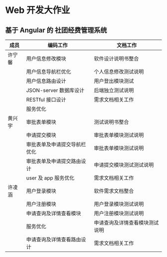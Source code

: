 # Web 开发大作业
## 基于 Angular 的 社团经费管理系统

| 成员 |编码工作 |文档工作 |
| ------ | ------ | ------ |
| 许宁馨 | 用户信息修改模块 | 软件设计说明书整合 |
||用户信息导航栏优化|个人信息修改测试说明|
||用户信息路由设计|用户登出模块测试|
||JSON-server 数据库设计|后端独立测试说明|
||RESTful 接口设计| 需求文档相关工作 |
||服务优化||
| 黄兴宇 | 审批表单模块| 测试说明书整合 |
||申请提交模块|审批表单模块测试说明|
||审批表单及申请提交导航栏优化|审批表单模块测试说明|
||审批表单及申请提交路由设计|申请提交模块测试测试说明|
||user 及 app 服务优化| 需求文档相关工作 |
| 许凌涵 | 用户登录模块 |  软件需求文档整合 |
| | 用户注册模块 | 用户登录模块测试说明 |
| |申请查询及详情查看模块| 用户注册模块测试说明 |
| |服务优化| 申请查询及详情查看模块测试说明 |
| |申请查询及详情查看路由设计| 需求文档相关工作 |
